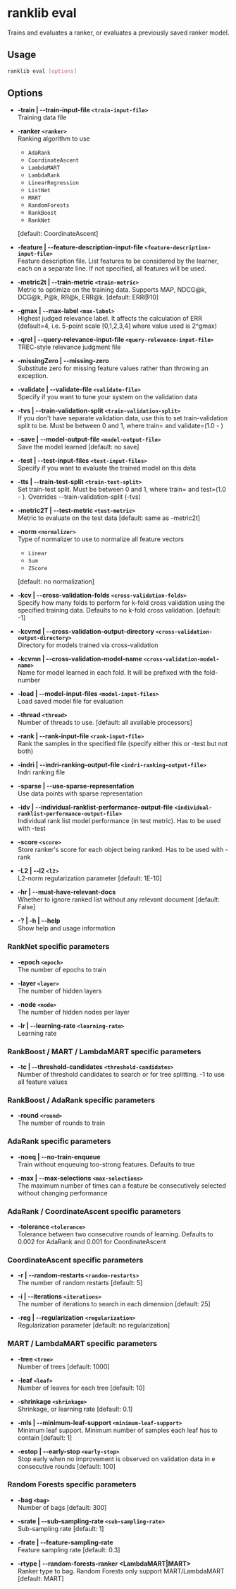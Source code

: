 ﻿# ranklib eval

Trains and evaluates a ranker, or evaluates a previously saved ranker model.

## Usage

```sh
ranklib eval [options]
```

## Options

- **-train | --train-input-file `<train-input-file>`**  
  Training data file

- **-ranker `<ranker>`**  
  Ranking algorithm to use 

  - `AdaRank`
  - `CoordinateAscent`
  - `LambdaMART`
  - `LambdaRank`
  - `LinearRegression`
  - `ListNet`
  - `MART`
  - `RandomForests`
  - `RankBoost`
  - `RankNet`


  [default: CoordinateAscent]

- **-feature | --feature-description-input-file `<feature-description-input-file>`**  
  Feature description file. List features to be considered by the learner, each on a separate line. If not specified, all features will be used.

- **-metric2t | --train-metric `<train-metric>`**  
  Metric to optimize on the training data. Supports MAP, NDCG@k, DCG@k, P@k, RR@k, ERR@k. [default: ERR@10]

- **-gmax | --max-label `<max-label>`**  
  Highest judged relevance label. It affects the calculation of ERR (default=4, i.e. 5-point scale [0,1,2,3,4] where value used is 2^gmax)

- **-qrel | --query-relevance-input-file `<query-relevance-input-file>`**  
  TREC-style relevance judgment file

- **-missingZero | --missing-zero**  
  Substitute zero for missing feature values rather than throwing an exception.

- **-validate | --validate-file `<validate-file>`**  
  Specify if you want to tune your system on the validation data

- **-tvs | --train-validation-split `<train-validation-split>`**  
  If you don't have separate validation data, use this to set train-validation split to be. Must be between 0 and 1, where train=<value> and validate=(1.0 - <value>)

- **-save | --model-output-file `<model-output-file>`**  
  Save the model learned [default: no save]

- **-test | --test-input-files `<test-input-files>`**  
  Specify if you want to evaluate the trained model on this data

- **-tts | --train-test-split `<train-test-split>`**  
  Set train-test split. Must be between 0 and 1, where train=<value> and test=(1.0 - <value>). Overrides --train-validation-split (-tvs)

- **-metric2T | --test-metric `<test-metric>`**  
  Metric to evaluate on the test data [default: same as -metric2t]

- **-norm `<normalizer>`**  
  Type of normalizer to use to normalize all feature vectors 
 
  - `Linear`
  - `Sum`
  - `ZScore`


  [default: no normalization]

- **-kcv | --cross-validation-folds `<cross-validation-folds>`**  
  Specify how many folds to perform for k-fold cross validation using the specified training data. Defaults to no k-fold cross validation. [default: -1]

- **-kcvmd | --cross-validation-output-directory `<cross-validation-output-directory>`**  
  Directory for models trained via cross-validation

- **-kcvmn | --cross-validation-model-name `<cross-validation-model-name>`**  
  Name for model learned in each fold. It will be prefixed with the fold-number

- **-load | --model-input-files `<model-input-files>`**  
  Load saved model file for evaluation

- **-thread `<thread>`**  
  Number of threads to use. [default: all available processors]

- **-rank | --rank-input-file `<rank-input-file>`**  
  Rank the samples in the specified file (specify either this or -test but not both)

- **-indri | --indri-ranking-output-file `<indri-ranking-output-file>`**  
  Indri ranking file

- **-sparse | --use-sparse-representation**  
  Use data points with sparse representation

- **-idv | --individual-ranklist-performance-output-file `<individual-ranklist-performance-output-file>`**  
  Individual rank list model performance (in test metric). Has to be used with -test

- **-score `<score>`**  
  Store ranker's score for each object being ranked. Has to be used with -rank

- **-L2 | --l2 `<l2>`**  
  L2-norm regularization parameter [default: 1E-10]

- **-hr | --must-have-relevant-docs**  
  Whether to ignore ranked list without any relevant document [default: False]

- **-? | -h | --help**  
  Show help and usage information

### RankNet specific parameters

- **-epoch `<epoch>`**  
  The number of epochs to train

- **-layer `<layer>`**  
  The number of hidden layers

- **-node `<node>`**  
  The number of hidden nodes per layer

- **-lr | --learning-rate `<learning-rate>`**  
  Learning rate

### RankBoost / MART / LambdaMART specific parameters

- **-tc | --threshold-candidates `<threshold-candidates>`**  
  Number of threshold candidates to search or for tree splitting. -1 to use all feature values

### RankBoost / AdaRank specific parameters

- **-round `<round>`**  
  The number of rounds to train

### AdaRank specific parameters

- **-noeq | --no-train-enqueue**  
  Train without enqueuing too-strong features. Defaults to true

- **-max | --max-selections `<max-selections>`**  
  The maximum number of times can a feature be consecutively selected without changing performance

### AdaRank / CoordinateAscent specific parameters

- **-tolerance `<tolerance>`**  
  Tolerance between two consecutive rounds of learning. Defaults to 0.002 for AdaRank and 0.001 for CoordinateAscent

### CoordinateAscent specific parameters

- **-r | --random-restarts `<random-restarts>`**  
  The number of random restarts [default: 5]

- **-i | --iterations `<iterations>`**  
  The number of iterations to search in each dimension [default: 25]

- **-reg | --regularization `<regularization>`**  
  Regularization parameter [default: no regularization]

### MART / LambdaMART specific parameters

- **-tree `<tree>`**  
  Number of trees [default: 1000]

- **-leaf `<leaf>`**  
  Number of leaves for each tree [default: 10]

- **-shrinkage `<shrinkage>`**  
  Shrinkage, or learning rate [default: 0.1]

- **-mls | --minimum-leaf-support `<minimum-leaf-support>`**  
  Minimum leaf support. Minimum number of samples each leaf has to contain [default: 1]

- **-estop | --early-stop `<early-stop>`**  
  Stop early when no improvement is observed on validation data in e consecutive rounds [default: 100]

### Random Forests specific parameters

- **-bag `<bag>`**  
  Number of bags [default: 300]

- **-srate | --sub-sampling-rate `<sub-sampling-rate>`**  
  Sub-sampling rate [default: 1]

- **-frate | --feature-sampling-rate <feature-sampling-rate>**  
  Feature sampling rate [default: 0.3]

- **-rtype | --random-forests-ranker <LambdaMART|MART>**  
  Ranker type to bag. Random Forests only support MART/LambdaMART [default: MART]
